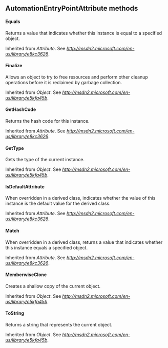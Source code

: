 ## AutomationEntryPointAttribute methods

#### Equals

Returns a value that indicates whether this instance is equal to a specified object.

Inherited from *Attribute*. See *<http://msdn2.microsoft.com/en-us/library/e8kc3626>*.

#### Finalize

Allows an object to try to free resources and perform other cleanup operations before it is reclaimed by garbage collection.

Inherited from *Object*. See *<http://msdn2.microsoft.com/en-us/library/e5kfa45b>*.

#### GetHashCode

Returns the hash code for this instance.

Inherited from *Attribute*. See *<http://msdn2.microsoft.com/en-us/library/e8kc3626>*.

#### GetType

Gets the type of the current instance.

Inherited from *Object*. See *<http://msdn2.microsoft.com/en-us/library/e5kfa45b>*.

#### IsDefaultAttribute

When overridden in a derived class, indicates whether the value of this instance is the default value for the derived class.

Inherited from *Attribute*. See *<http://msdn2.microsoft.com/en-us/library/e8kc3626>*.

#### Match

When overridden in a derived class, returns a value that indicates whether this instance equals a specified object.

Inherited from *Attribute*. See *<http://msdn2.microsoft.com/en-us/library/e8kc3626>*.

#### MemberwiseClone

Creates a shallow copy of the current object.

Inherited from *Object*. See *<http://msdn2.microsoft.com/en-us/library/e5kfa45b>*.

#### ToString

Returns a string that represents the current object.

Inherited from *Object*. See *<http://msdn2.microsoft.com/en-us/library/e5kfa45b>*.
